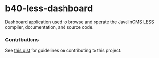 # b40-less-dashboard
Dashboard application used to browse and operate the JavelinCMS LESS compiler, documentation, and source code.


### Contributions
See [this gist](https://gist.github.com/mattmilburn/148f2cdb7dbcaa4616ea8ebdb666d9fd) for guidelines on contributing to this project.
